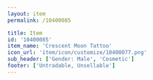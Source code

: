 ```yaml
---
layout: item
permalink: /10400085

title: Item
id: '10400085'
item_name: 'Crescent Moon Tattoo'
icon_url: 'item/icon/customize/10400077.png'
sub_header: ['Gender: Male', 'Cosmetic']
footer: ['Untradable, Unsellable']
---
```

